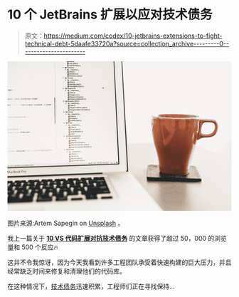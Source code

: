 # 10 个 JetBrains 扩展以应对技术债务

> 原文：<https://medium.com/codex/10-jetbrains-extensions-to-fight-technical-debt-5daafe33720a?source=collection_archive---------0----------------------->

![](img/22b550410569b39c4c4abdf082712fb1.png)

图片来源:Artem Sapegin on [Unsplash](https://unsplash.com/) 。

我上一篇关于 [**10 VS 代码扩展对抗技术债务**](https://dev.to/alexomeyer/10-vs-code-extensions-to-fight-technical-debt-508f) 的文章获得了超过 50，000 的浏览量和 500 个反应🔥

这并不令我惊讶，因为今天我看到许多工程团队承受着快速构建的巨大压力，并且经常缺乏时间来修复和清理他们的代码库。

在这种情况下，[技术债务](https://www.stepsize.com/blog/complete-guide-to-technical-debt)迅速积累，工程师们正在寻找保持…